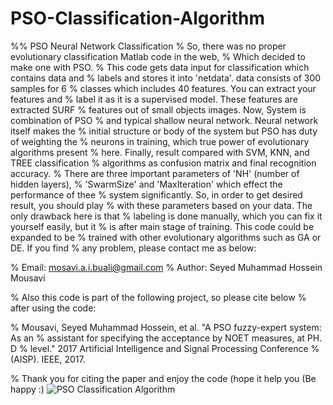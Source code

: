 # PSO-Classification-Algorithm
%% PSO Neural Network Classification
% So, there was no proper evolutionary classification Matlab code in the web,
% Which decided to make one with PSO.
% This code gets data input for classification which contains data and 
% labels and stores it into 'netdata'. data consists of 300 samples for 6 
% classes which includes 40 features. You can extract your features and
% label it as it is a supervised model. These features are extracted SURF
% features out of small objects images. Now, System is combination of PSO
% and typical shallow neural network. Neural network itself makes the
% initial structure or body of the system but PSO has duty of weighting the
% neurons in training, which true power of evolutionary algorithms present
% here. Finally, result compared with SVM, KNN, and TREE classification 
% algorithms as confusion matrix and final recognition accuracy.
% There are three important parameters of 'NH' (number of hidden layers),
% 'SwarmSize' and 'MaxIteration' which effect the performance of thee
% system significantly. So, in order to get desired result, you should play
% with these parameters based on your data. The only drawback here is that
% labeling is done manually, which you can fix it yourself easily, but it
% is after main stage of training. This code could be expanded to be
% trained with other evolutionary algorithms such as GA or DE. If you find
% any problem, please contact me as below:
 
% Email: mosavi.a.i.buali@gmail.com
% Author: Seyed Muhammad Hossein Mousavi
 
% Also this code is part of the following project, so please cite below 
% after using the code: 
 
% Mousavi, Seyed Muhammad Hossein, et al. "A PSO fuzzy-expert system: As an
% assistant for specifying the acceptance by NOET measures, at PH. D 
% level." 2017 Artificial Intelligence and Signal Processing Conference
% (AISP). IEEE, 2017.
 
% Thank you for citing the paper and enjoy the code (hope it help you (Be happy :)
![PSO Classification Algorithm](https://user-images.githubusercontent.com/11339420/147828020-78672c9d-8ac2-4175-b4e5-277af543483e.JPG)

